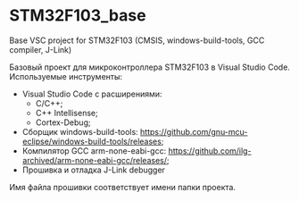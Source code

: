 # STM32F103_base
Base VSC project for STM32F103 (CMSIS, windows-build-tools, GCC compiler, J-Link)

Базовый проект для микроконтроллера STM32F103 в Visual Studio Code.
Используемые инструменты:
* Visual Studio Code c расширениями:
    * C/C++;
    * C++ Intellisense;
    * Cortex-Debug;
* Сборщик windows-build-tools: https://github.com/gnu-mcu-eclipse/windows-build-tools/releases;
* Компилятор GCC arm-none-eabi-gcc: https://github.com/ilg-archived/arm-none-eabi-gcc/releases/;
* Прошивка и отладка J-Link debugger

Имя файла прошивки соответствует имени папки проекта.



